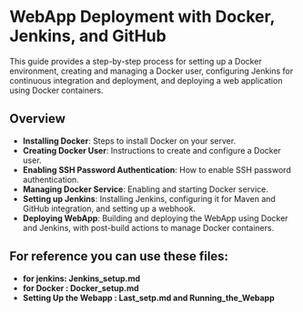 # WebApp Deployment with Docker, Jenkins, and GitHub

This guide provides a step-by-step process for setting up a Docker environment, creating and managing a Docker user, configuring Jenkins for continuous integration and deployment, and deploying a web application using Docker containers.

## Overview

- **Installing Docker**: Steps to install Docker on your server.
- **Creating Docker User**: Instructions to create and configure a Docker user.
- **Enabling SSH Password Authentication**: How to enable SSH password authentication.
- **Managing Docker Service**: Enabling and starting Docker service.
- **Setting up Jenkins**: Installing Jenkins, configuring it for Maven and GitHub integration, and setting up a webhook.
- **Deploying WebApp**: Building and deploying the WebApp using Docker and Jenkins, with post-build actions to manage Docker containers.

## For reference you can use these files:
- **for jenkins: Jenkins_setup.md**
- **for Docker : Docker_setup.md**
- **Setting Up the Webapp : Last_setp.md and Running_the_Webapp**
